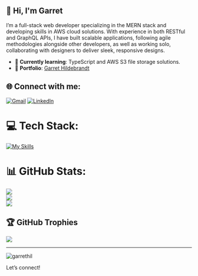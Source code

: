 ## 👋 Hi, I'm Garret

I’m a full-stack web developer specializing in the MERN stack and developing skills in AWS cloud solutions. With experience in both RESTful and GraphQL APIs, I have built scalable applications, following agile methodologies alongside other developers, as well as working solo, collaborating with designers to deliver sleek, responsive designs.

- 🌱 **Currently learning**: TypeScript and AWS S3 file storage solutions.
- 🔗 **Portfolio**: [Garret Hildebrandt](https://garrethildebrandt.netlify.app/)



## 🌐 Connect with me:
[![Gmail](https://img.shields.io/badge/Gmail-D14836?style=for-the-badge&logo=gmail&logoColor=white)](mailto:garrethildebrandt@gmail.com)
[![LinkedIn](https://img.shields.io/badge/linkedin-%230077B5.svg?style=for-the-badge&logo=linkedin&logoColor=white)](https://www.linkedin.com/in/garret-hildebrandt-6887662b1/)




# 💻 Tech Stack:
[![My Skills](https://skillicons.dev/icons?i=html,css,js,nodejs,mysql,sequelize,mongodb,aws,react,tailwind,jest,markdown,figma,git)](https://skillicons.dev)


# 📊 GitHub Stats:
![](https://github-readme-stats.vercel.app/api?username=garrethil&theme=react&hide_border=false&include_all_commits=false&count_private=false)<br/>
![](https://github-readme-streak-stats.herokuapp.com/?user=garrethil&theme=react&hide_border=false)<br/>
![](https://github-readme-stats.vercel.app/api/top-langs/?username=garrethil&theme=react&hide_border=false&include_all_commits=false&count_private=false&layout=compact)


## 🏆 GitHub Trophies
![](https://github-profile-trophy.vercel.app/?username=garrethil&theme=tokyonight&no-frame=false&no-bg=false&margin-w=4)

---
<p align="left"> <img src="https://komarev.com/ghpvc/?username=garrethil&label=Profile%20views&color=0e75b6&style=flat" alt="garrethil" /> </p>


Let’s connect!

